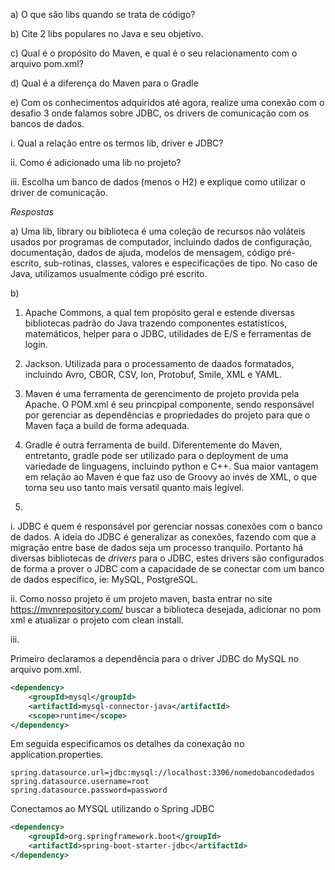 a) O que são libs quando se trata de código? 

b) Cite 2 libs populares no Java e seu objetivo.

c) Qual é o propósito do Maven, e qual é o seu relacionamento com o arquivo pom.xml? 

d) Qual é a diferença do Maven para o Gradle

e) Com os conhecimentos adquiridos até agora, realize uma conexão com o desafio 3 onde falamos sobre JDBC, os drivers de comunicação com os bancos de dados.

i. Qual a relação entre os termos lib, driver e JDBC?

ii. Como é adicionado uma lib no projeto?

iii. Escolha um banco de dados (menos o H2) e explique como utilizar o driver de comunicação.

*Respostas*

a) Uma lib, library ou biblioteca é uma coleção de recursos não voláteis usados por programas de computador, incluindo dados de configuração, documentação, dados de ajuda, modelos de mensagem, código pré-escrito, sub-rotinas, classes, valores e especificações de tipo. No caso de Java, utilizamos usualmente código pré escrito.

b) 
1. Apache Commons, a qual tem propósito geral e estende diversas bibliotecas padrão do Java trazendo componentes estatistícos, matemáticos, helper para o JDBC, utilidades de E/S e ferramentas de login. 

2. Jackson. Utilizada para o processamento de daados formatados, incluindo Avro, CBOR, CSV, Ion, Protobuf, Smile, XML e YAML.

3. Maven é uma ferramenta de gerencimento de projeto provida pela Apache. O POM.xml é seu princpipal componente, sendo responsável por gerenciar as dependências e propriedades do projeto para que o Maven faça a build de forma adequada.

4. Gradle é outra ferramenta de build. Diferentemente do Maven, entretanto, gradle pode ser utilizado para o deployment de uma variedade de linguagens, incluindo python e C++. Sua maior vantagem em relação ao Maven é que faz uso de Groovy ao invés de XML, o que torna seu uso tanto mais versatil quanto mais legível. 

5. 

i. JDBC é quem é responsável por gerenciar nossas conexões com o banco de dados. A ideia do JDBC é generalizar as conexões, fazendo com que a migração entre base de dados seja um processo tranquilo. Portanto há diversas bibliotecas de *drivers* para o JDBC, estes drivers são configurados de forma a prover o JDBC com a capacidade de se conectar com um banco de dados específico, ie: MySQL, PostgreSQL. 

ii. Como nosso projeto é um projeto maven, basta entrar no site https://mvnrepository.com/ buscar a biblioteca desejada, adicionar no pom xml e atualizar o projeto com clean install.

iii. 

Primeiro declaramos a dependência para o driver JDBC do MySQL no arquivo pom.xml. 

```xml
<dependency>
    <groupId>mysql</groupId>
    <artifactId>mysql-connector-java</artifactId>
    <scope>runtime</scope>
</dependency>
```

Em seguida especificamos os detalhes da conexação no application.properties.

```
spring.datasource.url=jdbc:mysql://localhost:3306/nomedobancodedados
spring.datasource.username=root
spring.datasource.password=password
```

Conectamos ao MYSQL utilizando o Spring JDBC
```xml
<dependency>
    <groupId>org.springframework.boot</groupId>
    <artifactId>spring-boot-starter-jdbc</artifactId>
</dependency>
```
